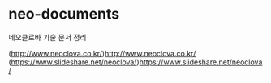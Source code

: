 # neo-documents
네오클로바 기술 문서 정리

(http://www.neoclova.co.kr/)http://www.neoclova.co.kr/
(https://www.slideshare.net/neoclova/)https://www.slideshare.net/neoclova/
